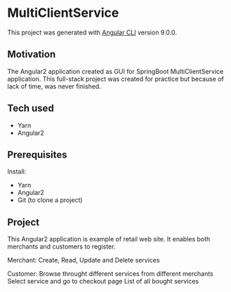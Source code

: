 # MultiClientService

This project was generated with [Angular CLI](https://github.com/angular/angular-cli) version 9.0.0.

## Motivation

The Angular2 application created as GUI for SpringBoot MultiClientService application.
This full-stack project was created for practice but because of lack of time, was never finished.

## Tech used

- Yarn
- Angular2

## Prerequisites

Install:
  - Yarn
  - Angular2
  - Git (to clone a project)
  
## Project

This Angular2 application is example of retail web site.
It enables both merchants and customers to register.

Merchant:
  Create, Read, Update and Delete services 
  
Customer:
  Browse throught different services from different merchants
  Select service and go to checkout page
  List of all bought services
  
